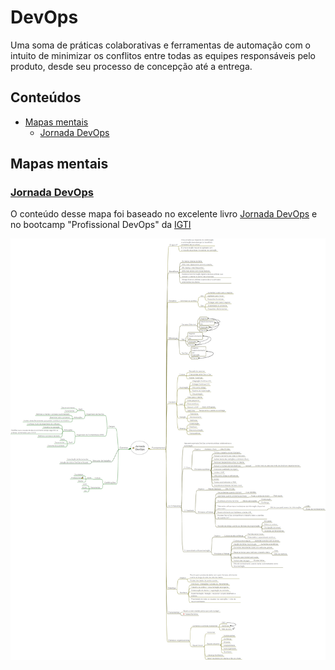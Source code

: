 # DevOps

Uma soma de práticas colaborativas e ferramentas de automação com o intuito de minimizar os conflitos entre todas as equipes responsáveis pelo produto, desde seu processo de concepção até a entrega.

## Conteúdos

- [Mapas mentais](#mapas-mentais)
    - [Jornada DevOps](#jornada-devops)

## Mapas mentais

### [Jornada DevOps](https://github.com/adiffpirate/estudos/tree/master/DevOps/jornada-devops)

O conteúdo desse mapa foi baseado no excelente livro [Jornada DevOps](https://books.google.com.br/books/about/Jornada_DevOps_2a_edi%C3%A7%C3%A3o.html?id=gJTaDwAAQBAJ) e no bootcamp "Profissional DevOps" da [IGTI](https://www.igti.com.br/)

![Mapa mental Jornada DevOps](https://github.com/adiffpirate/estudos/blob/master/DevOps/jornada-devops/jornada-devops.png?raw=true)
